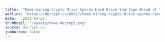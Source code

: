 ```yaml
---
title:  "Home-mining Crypto Olive Sparks Hard Drive Shortage Ahead of Trading Debut"
weblink: "https://decrypt.co/68617/home-mining-crypto-Olive-sparks-hard-drive-shortage-ahead-of-trading-debut"
date:   2021-04-22
thumbnail: "/assets/news-decrypt.png"
source: decrypt.co
jumbotron: false
---
```

